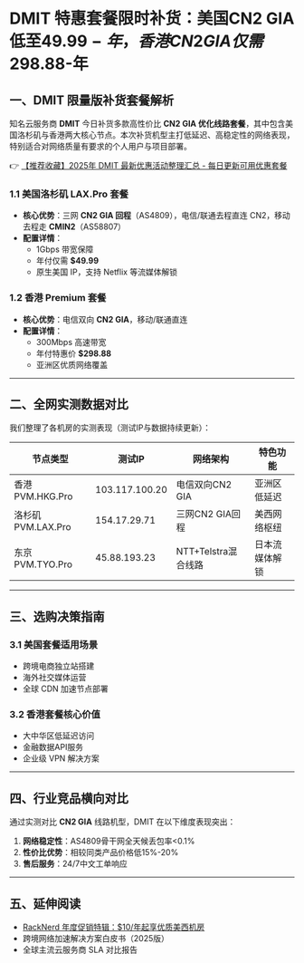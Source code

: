 # DMIT 特惠套餐限时补货：美国CN2 GIA低至$49.99-年，香港CN2 GIA仅需$298.88-年

## 一、DMIT 限量版补货套餐解析

知名云服务商 **DMIT** 今日补货多款高性价比 **CN2 GIA 优化线路套餐**，其中包含美国洛杉矶与香港两大核心节点。本次补货机型主打低延迟、高稳定性的网络表现，特别适合对网络质量有要求的个人用户与项目部署。

👉 [【推荐收藏】2025年 DMIT 最新优惠活动整理汇总 - 每日更新可用优惠套餐](https://bit.ly/dmit_coupon)

### 1.1 美国洛杉矶 LAX.Pro 套餐
- **核心优势**：三网 **CN2 GIA 回程**（AS4809），电信/联通去程直连 CN2，移动去程走 **CMIN2**（AS58807）
- **配置详情**：
  - 1Gbps 带宽保障
  - 年付仅需 **$49.99**
  - 原生美国 IP，支持 Netflix 等流媒体解锁

### 1.2 香港 Premium 套餐
- **核心优势**：电信双向 **CN2 GIA**，移动/联通直连
- **配置详情**：
  - 300Mbps 高速带宽
  - 年付特惠价 **$298.88**
  - 亚洲区优质网络覆盖

---

## 二、全网实测数据对比
我们整理了各机房的实测表现（测试IP与数据持续更新）：

| 节点类型       | 测试IP         | 网络架构                     | 特色功能                     |
|----------------|----------------|------------------------------|------------------------------|
| 香港 PVM.HKG.Pro | 103.117.100.20 | 电信双向CN2 GIA              | 亚洲区低延迟                 |
| 洛杉矶 PVM.LAX.Pro | 154.17.29.71 | 三网CN2 GIA回程              | 美西网络枢纽                 |
| 东京 PVM.TYO.Pro | 45.88.193.23  | NTT+Telstra混合线路          | 日本流媒体解锁               |

---

## 三、选购决策指南
### 3.1 美国套餐适用场景
- 跨境电商独立站搭建
- 海外社交媒体运营
- 全球 CDN 加速节点部署

### 3.2 香港套餐核心价值
- 大中华区低延迟访问
- 金融数据API服务
- 企业级 VPN 解决方案

---

## 四、行业竞品横向对比
通过实测对比 **CN2 GIA** 线路机型，DMIT 在以下维度表现突出：
1. **网络稳定性**：AS4809骨干网全天候丢包率<0.1%
2. **性价比优势**：相较同类产品价格低15%-20%
3. **售后服务**：24/7中文工单响应

---

## 五、延伸阅读
- [RackNerd 年度促销特辑：$10/年起享优质美西机房](https://bit.ly/Rack_Nerd)
- 跨境网络加速解决方案白皮书（2025版）
- 全球主流云服务商 SLA 对比报告